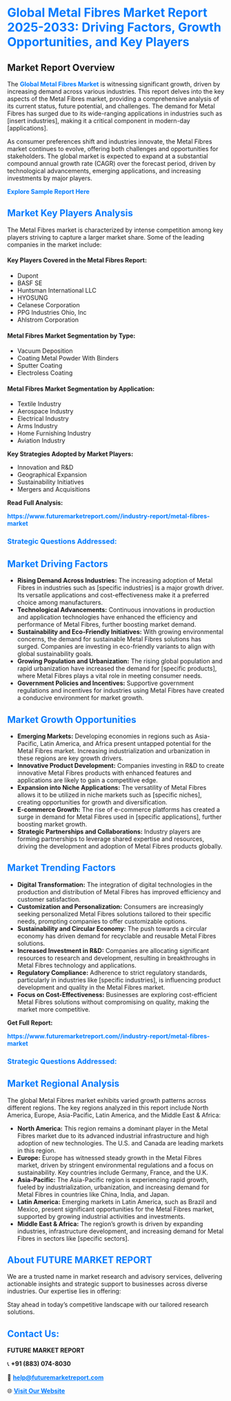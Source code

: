 <h1 style="color: #007BFF;">Global Metal Fibres Market Report 2025-2033: Driving Factors, Growth Opportunities, and Key Players</h1>

<section id="overview">
<h2>Market Report Overview</h2>
<p>The <a href="https://www.futuremarketreport.com//industry-report/metal-fibres-market" style="color: #007BFF; text-decoration: none;"><strong>Global Metal Fibres Market</strong></a> is witnessing significant growth, driven by increasing demand across various industries. This report delves into the key aspects of the Metal Fibres market, providing a comprehensive analysis of its current status, future potential, and challenges. The demand for Metal Fibres has surged due to its wide-ranging applications in industries such as [insert industries], making it a critical component in modern-day [applications].</p>
<p>As consumer preferences shift and industries innovate, the Metal Fibres market continues to evolve, offering both challenges and opportunities for stakeholders. The global market is expected to expand at a substantial compound annual growth rate (CAGR) over the forecast period, driven by technological advancements, emerging applications, and increasing investments by major players.</p>
</section>

<section id="overview">
<p><a href="https://www.futuremarketreport.com//request-sample/reportId=59525" style="color: #007BFF; text-decoration: none;"><strong>Explore Sample Report Here</strong></a></p>
</section>

<section id="key-players">
<h2 style="color: #007BFF;">Market Key Players Analysis</h2>
<p>The Metal Fibres market is characterized by intense competition among key players striving to capture a larger market share. Some of the leading companies in the market include:</p>
<h4>Key Players Covered in the Metal Fibres Report:</h4>
<ul><li>Dupont</li><li>BASF SE</li><li>Huntsman International LLC</li><li>HYOSUNG</li><li>Celanese Corporation</li><li>PPG Industries Ohio, Inc</li><li>Ahlstrom Corporation</li></ul>
<h4>Metal Fibres Market Segmentation by Type:</h4>
<ul><li>Vacuum Deposition</li><li>Coating Metal Powder With Binders</li><li>Sputter Coating</li><li>Electroless Coating</li></ul>

<h4>Metal Fibres Market Segmentation by Application:</h4>
<ul><li>Textile Industry</li><li>Aerospace Industry</li><li>Electrical Industry</li><li>Arms Industry</li><li>Home Furnishing Industry</li><li>Aviation Industry</li></ul>
<p><strong>Key Strategies Adopted by Market Players:</strong></p>
<ul>
<li>Innovation and R&D</li>
<li>Geographical Expansion</li>
<li>Sustainability Initiatives</li>
<li>Mergers and Acquisitions</li>
</ul>
</section>

<section>
<p><strong>Read Full Analysis: </strong></p><a href="https://www.futuremarketreport.com//industry-report/metal-fibres-market" style="color: #007BFF; text-decoration: none;"><strong>https://www.futuremarketreport.com//industry-report/metal-fibres-market</strong></a>
<h3 style="color: #007BFF;">Strategic Questions Addressed:</h3>
</section>

<section id="driving-factors">
<h2 style="color: #007BFF;">Market Driving Factors</h2>
<ul>
<li><strong>Rising Demand Across Industries:</strong> The increasing adoption of Metal Fibres in industries such as [specific industries] is a major growth driver. Its versatile applications and cost-effectiveness make it a preferred choice among manufacturers.</li>
<li><strong>Technological Advancements:</strong> Continuous innovations in production and application technologies have enhanced the efficiency and performance of Metal Fibres, further boosting market demand.</li>
<li><strong>Sustainability and Eco-Friendly Initiatives:</strong> With growing environmental concerns, the demand for sustainable Metal Fibres solutions has surged. Companies are investing in eco-friendly variants to align with global sustainability goals.</li>
<li><strong>Growing Population and Urbanization:</strong> The rising global population and rapid urbanization have increased the demand for [specific products], where Metal Fibres plays a vital role in meeting consumer needs.</li>
<li><strong>Government Policies and Incentives:</strong> Supportive government regulations and incentives for industries using Metal Fibres have created a conducive environment for market growth.</li>
</ul>
</section>

<section id="growth-opportunities">
<h2 style="color: #007BFF;">Market Growth Opportunities</h2>
<ul>
<li><strong>Emerging Markets:</strong> Developing economies in regions such as Asia-Pacific, Latin America, and Africa present untapped potential for the Metal Fibres market. Increasing industrialization and urbanization in these regions are key growth drivers.</li>
<li><strong>Innovative Product Development:</strong> Companies investing in R&D to create innovative Metal Fibres products with enhanced features and applications are likely to gain a competitive edge.</li>
<li><strong>Expansion into Niche Applications:</strong> The versatility of Metal Fibres allows it to be utilized in niche markets such as [specific niches], creating opportunities for growth and diversification.</li>
<li><strong>E-commerce Growth:</strong> The rise of e-commerce platforms has created a surge in demand for Metal Fibres used in [specific applications], further boosting market growth.</li>
<li><strong>Strategic Partnerships and Collaborations:</strong> Industry players are forming partnerships to leverage shared expertise and resources, driving the development and adoption of Metal Fibres products globally.</li>
</ul>
</section>

<section id="trending-factors">
<h2 style="color: #007BFF;">Market Trending Factors</h2>
<ul>
<li><strong>Digital Transformation:</strong> The integration of digital technologies in the production and distribution of Metal Fibres has improved efficiency and customer satisfaction.</li>
<li><strong>Customization and Personalization:</strong> Consumers are increasingly seeking personalized Metal Fibres solutions tailored to their specific needs, prompting companies to offer customizable options.</li>
<li><strong>Sustainability and Circular Economy:</strong> The push towards a circular economy has driven demand for recyclable and reusable Metal Fibres solutions.</li>
<li><strong>Increased Investment in R&D:</strong> Companies are allocating significant resources to research and development, resulting in breakthroughs in Metal Fibres technology and applications.</li>
<li><strong>Regulatory Compliance:</strong> Adherence to strict regulatory standards, particularly in industries like [specific industries], is influencing product development and quality in the Metal Fibres market.</li>
<li><strong>Focus on Cost-Effectiveness:</strong> Businesses are exploring cost-efficient Metal Fibres solutions without compromising on quality, making the market more competitive.</li>
</ul>
</section>

<section>
<p><strong>Get Full Report: </strong></p><a href="https://www.futuremarketreport.com//industry-report/metal-fibres-market" style="color: #007BFF; text-decoration: none;"><strong>https://www.futuremarketreport.com//industry-report/metal-fibres-market</strong></a>
<h3 style="color: #007BFF;">Strategic Questions Addressed:</h3>
</section>


<section id="regional-analysis">
<h2 style="color: #007BFF;">Market Regional Analysis</h2>
<p>The global Metal Fibres market exhibits varied growth patterns across different regions. The key regions analyzed in this report include North America, Europe, Asia-Pacific, Latin America, and the Middle East & Africa:</p>
<ul>
<li><strong>North America:</strong> This region remains a dominant player in the Metal Fibres market due to its advanced industrial infrastructure and high adoption of new technologies. The U.S. and Canada are leading markets in this region.</li>
<li><strong>Europe:</strong> Europe has witnessed steady growth in the Metal Fibres market, driven by stringent environmental regulations and a focus on sustainability. Key countries include Germany, France, and the U.K.</li>
<li><strong>Asia-Pacific:</strong> The Asia-Pacific region is experiencing rapid growth, fueled by industrialization, urbanization, and increasing demand for Metal Fibres in countries like China, India, and Japan.</li>
<li><strong>Latin America:</strong> Emerging markets in Latin America, such as Brazil and Mexico, present significant opportunities for the Metal Fibres market, supported by growing industrial activities and investments.</li>
<li><strong>Middle East & Africa:</strong> The region’s growth is driven by expanding industries, infrastructure development, and increasing demand for Metal Fibres in sectors like [specific sectors].</li>
</ul>
</section>

<footer>
<h2 style="color: #007BFF;">About FUTURE MARKET REPORT</h2>
<p>We are a trusted name in market research and advisory services, delivering actionable insights and strategic support to businesses across diverse industries. Our expertise lies in offering:</p>

<p>Stay ahead in today’s competitive landscape with our tailored research solutions.</p>

<h2 style="color: #007BFF;">Contact Us:</h2>
<p><strong>FUTURE MARKET REPORT</strong></p>
<p>📞 <strong>+91 (883) 074-8030</strong></p>
<p>📧 <strong><a href="mailto:help@futuremarketreport.com" style="color: #007BFF;">help@futuremarketreport.com</a></strong></p>
<p>🌐 <strong><a href="https://www.futuremarketreport.com/" style="color: #007BFF;">Visit Our Website</a></strong></p>
</footer>
